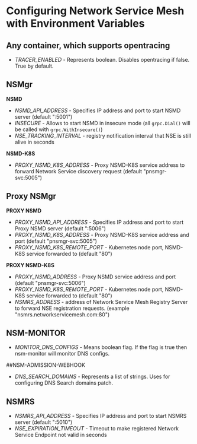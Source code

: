 # Configuring Network Service Mesh with Environment Variables

## Any container, which supports opentracing
* *TRACER_ENABLED* - Represents boolean. Disables opentracing if false. True by default.

## NSMgr

**NSMD**

* *NSMD_API_ADDRESS* - Specifies IP address and port to start NSMD server (default ":5001")
* *INSECURE* - Allows to start NSMD in insecure mode (all `grpc.Dial()` will be called with `grpc.WithInsecure()`)
* *NSE_TRACKING_INTERVAL* - registry notification interval that NSE is still alive in seconds

**NSMD-K8S**

* *PROXY_NSMD_K8S_ADDRESS* - Proxy NSMD-K8S service address to forward Network Service discovery request (default "pnsmgr-svc:5005")

## Proxy NSMgr

**PROXY NSMD**

* *PROXY_NSMD_API_ADDRESS* - Specifies IP address and port to start Proxy NSMD server (default ":5006")
* *PROXY_NSMD_K8S_ADDRESS* - Proxy NSMD-K8S service address and port (default "pnsmgr-svc:5005")
* *PROXY_NSMD_K8S_REMOTE_PORT* - Kubernetes node port, NSMD-K8S service forwarded to (default "80")

**PROXY NSMD-K8S**

* *PROXY_NSMD_ADDRESS* - Proxy NSMD service address and port (default "pnsmgr-svc:5006")
* *PROXY_NSMD_K8S_REMOTE_PORT* - Kubernetes node port, NSMD-K8S service forwarded to (default "80")
* *NSMRS_ADDRESS* - address of Network Service Mesh Registry Server to forward NSE registration requests. (example "nsmrs.networkservicemesh.com:80")

## NSM-MONITOR
* *MONITOR_DNS_CONFIGS* - Means boolean flag. If the flag is true then nsm-monitor will monitor DNS configs.

##NSM-ADMISSION-WEBHOOK
* *DNS_SEARCH_DOMAINS* - Represents a list of strings. Uses for configuring DNS Search domains patch.

## NSMRS
* *NSMRS_API_ADDRESS* -  Specifies IP address and port to start NSMRS server (default ":5010")
* *NSE_EXPIRATION_TIMEOUT* - Timeout to make registered Network Service Endpoint not valid in seconds
